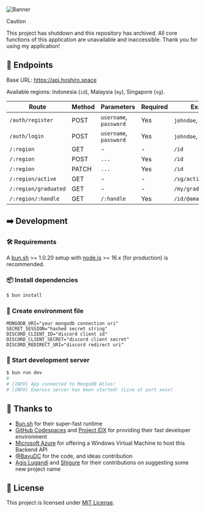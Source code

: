 ![Banner](https://ipfs.filebase.io/ipfs/QmQ6vrubUcakCixQUan7KQYXgt3c2GBnXSx9qd63J3e1By)

> [!CAUTION]
> This project has shutdown and this repository has archived. All core functions of this application are unavailable and inaccessible. Thank you for using my application!

## 🚦 Endpoints

Base URL: https://api.hoshiro.space

Available regions: Indonesia (`id`), Malaysia (`my`), Singapore (`sg`).

| Route                | Method | Parameters             | Required | Examples               |
| -------------------- | ------ | ---------------------- | -------- | ---------------------- |
| `/auth/register`     | POST   | `username`, `password` | Yes      | `johndoe`, `john123`   |
| `/auth/login`        | POST   | `username`, `password` | Yes      | `johndoe`, `john123`   |
| `/:region`           | GET    | -                      | -        | `/id`                  |
| `/:region`           | POST   | `...`                  | Yes      | `/id`                  |
| `/:region`           | PATCH  | `...`                  | Yes      | `/id`                  |
| `/:region/active`    | GET    | -                      | -        | `/sg/active`           |
| `/:region/graduated` | GET    | -                      | -        | `/my/graduated`        |
| `/:region/:handle`   | GET    | `/:handle`             | Yes      | `/id/@amayaclorentine` |

## ➡️ Development

### 🛠️ Requirements

A [bun.sh](https://bun.sh) >= 1.0.20 setup with [node.js](https://nodejs.org) >= 16.x (for production) is recommended.

### 📦 Install dependencies

```sh
$ bun install
```

### 📝 Create environment file

```
MONGODB_URI="your mongodb connection uri"
SECRET_SESSION="hashed secret string"
DISCORD_CLIENT_ID="discord client id"
DISCORD_CLIENT_SECRET="discord client secret"
DISCORD_REDIRECT_URI="discord redirect uri"
```

### 🚀 Start development server

```sh
$ bun run dev
#
# [INFO] App connected to MongoDB Atlas!
# [INFO] Express server has been started! (Live at port xxxx)
```

## 💖 Thanks to

-   [Bun.sh](https://bun.sh) for their super-fast runtime
-   [GitHub Codespaces](https://github.com/codespaces) and [Project IDX](https://idx.dev) for providing their fast developer environment
-   [Microsoft Azure](https://azure.microsoft.com/en-us) for offering a Windows Virtual Machine to host this Backend API
-   [@BayuDC](https://github.com/BayuDC) for the code, and ideas contribution
-   [Agis Lugandi](https://www.instagram.com/lugandiagis) and [Shigure](https://www.facebook.com/ahmad.supriono.359) for their contributions on suggesting some new project name

## 📃 License

This project is licensed under [MIT License](./LICENSE).

